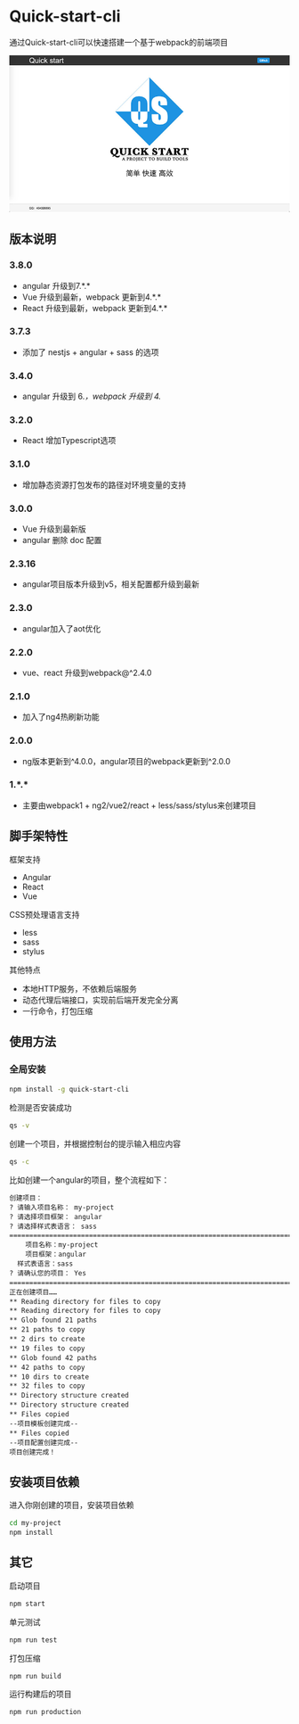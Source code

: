 # Quick-start-cli

通过Quick-start-cli可以快速搭建一个基于webpack的前端项目

![](./resource/banner.jpg)

## 版本说明

### 3.8.0
+ angular 升级到7.\*.\*
+ Vue 升级到最新，webpack 更新到4.\*.\*
+ React 升级到最新，webpack 更新到4.\*.\*

### 3.7.3
+ 添加了 nestjs + angular + sass 的选项

### 3.4.0
+ angular 升级到 6.*，webpack 升级到 4.*

### 3.2.0
+ React 增加Typescript选项

### 3.1.0
+ 增加静态资源打包发布的路径对环境变量的支持

### 3.0.0
+ Vue 升级到最新版  
+ angular 删除 doc 配置

### 2.3.16
+ angular项目版本升级到v5，相关配置都升级到最新

### 2.3.0
+ angular加入了aot优化

### 2.2.0
+ vue、react 升级到webpack@^2.4.0

### 2.1.0
+ 加入了ng4热刷新功能

### 2.0.0
+ ng版本更新到^4.0.0，angular项目的webpack更新到^2.0.0

### 1.\*.\*

+ 主要由webpack1 + ng2/vue2/react + less/sass/stylus来创建项目


## 脚手架特性
框架支持
- Angular
- React
- Vue

CSS预处理语言支持
- less
- sass
- stylus

其他特点
- 本地HTTP服务，不依赖后端服务
- 动态代理后端接口，实现前后端开发完全分离
- 一行命令，打包压缩

## 使用方法
### 全局安装
```bash
npm install -g quick-start-cli
```
检测是否安装成功
```bash
qs -v
```
创建一个项目，并根据控制台的提示输入相应内容
```bash
qs -c
```
比如创建一个angular的项目，整个流程如下：
```bash
创建项目：
? 请输入项目名称： my-project
? 请选择项目框架： angular
? 请选择样式表语言： sass
================================================================================
    项目名称：my-project
    项目框架：angular
  样式表语言：sass
? 请确认您的项目： Yes
================================================================================
正在创建项目……
** Reading directory for files to copy
** Reading directory for files to copy
** Glob found 21 paths
** 21 paths to copy
** 2 dirs to create
** 19 files to copy
** Glob found 42 paths
** 42 paths to copy
** 10 dirs to create
** 32 files to copy
** Directory structure created
** Directory structure created
** Files copied
--项目模板创建完成--
** Files copied
--项目配置创建完成--
项目创建完成！

```
## 安装项目依赖
进入你刚创建的项目，安装项目依赖
```bash
cd my-project
npm install
```

## 其它
启动项目
```bash
npm start
```
单元测试
```bash
npm run test
```
打包压缩
```bash
npm run build
```

运行构建后的项目
```bash
npm run production
```




